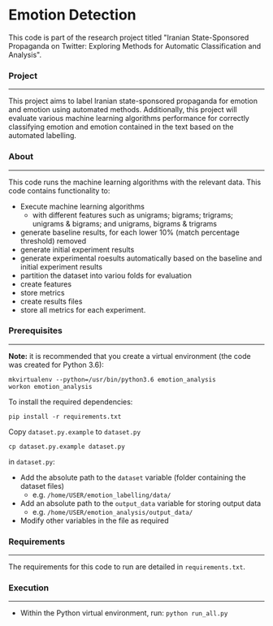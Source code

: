  <h1>Emotion Detection</h1>
<!-- <hr style="margin:10px 0;padding:0;"/> -->

This code is part of the research project titled "Iranian State-Sponsored Propaganda on Twitter: Exploring Methods for Automatic Classification and Analysis".

<h3>Project</h3>
<hr style="margin:10px 0;padding:0;"/>

This project aims to label Iranian state-sponsored propaganda for emotion and emotion using automated methods. Additionally, this project will evaluate various machine learning algorithms performance for correctly classifying emotion and emotion contained in the text based on the automated labelling.


<h3>About</h3>
<hr style="margin:10px 0;padding:0;"/>

This code runs the machine learning algorithms with the relevant data. This code contains functionality to:
  - Execute machine learning algorithms
    - with different features such as unigrams; bigrams; trigrams; unigrams & bigrams; and unigrams, bigrams & trigrams
  - generate baseline results, for each lower 10% (match percentage threshold) removed
  - generate initial experiment results
  - generate experimental roesults automatically based on the baseline and initial experiment results
  - partition the dataset into variou folds for evaluation
  - create features
  - store metrics
  - create results files
  - store all metrics for each experiment.

<h3>Prerequisites</h3>
<hr style="margin:10px 0;padding:0;"/>

**Note:** it is recommended that you create a virtual environment (the code was created for Python 3.6):

    mkvirtualenv --python=/usr/bin/python3.6 emotion_analysis
    workon emotion_analysis


To install the required dependencies:

    pip install -r requirements.txt

Copy `dataset.py.example` to `dataset.py`

    cp dataset.py.example dataset.py


in `dataset.py`:
- Add the absolute path to the `dataset` variable (folder containing the dataset files)
  - e.g. `/home/USER/emotion_labelling/data/`
- Add an absolute path to the `output_data` variable for storing output data
  - e.g. `/home/USER/emotion_analysis/output_data/`
- Modify other variables in the file as required

<h3>Requirements</h3>
<hr style="margin:10px 0;padding:0;"/>

The requirements for this code to run are detailed in `requirements.txt`.

<h3>Execution</h3>
<hr style="margin:10px 0;padding:0;"/>

- Within the Python virtual environment, run:
`python run_all.py`
